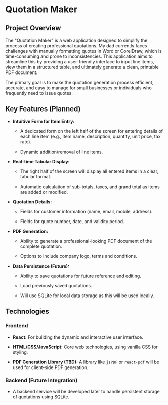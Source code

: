 # Quotation Maker

## Project Overview

The "Quotation Maker" is a web application designed to simplify the process of creating professional quotations. My dad currently faces challenges with manually formatting quotes in Word or CorelDraw, which is time-consuming and prone to inconsistencies. This application aims to streamline this by providing a user-friendly interface to input line items, view them in a structured table, and ultimately generate a clean, printable PDF document.

The primary goal is to make the quotation generation process efficient, accurate, and easy to manage for small businesses or individuals who frequently need to issue quotes.

## Key Features (Planned)

* **Intuitive Form for Item Entry:**

  * A dedicated form on the left half of the screen for entering details of each line item (e.g., item name, description, quantity, unit price, tax rate).

  * Dynamic addition/removal of line items.

* **Real-time Tabular Display:**

  * The right half of the screen will display all entered items in a clear, tabular format.

  * Automatic calculation of sub-totals, taxes, and grand total as items are added or modified.

* **Quotation Details:**

  * Fields for customer information (name, email, mobile, address).

  * Fields for quote number, date, and validity period.

* **PDF Generation:**

  * Ability to generate a professional-looking PDF document of the complete quotation.

  * Options to include company logo, terms and conditions.

* **Data Persistence (Future):**

  * Ability to save quotations for future reference and editing.

  * Load previously saved quotations.

  * Will use SQLite for local data storage as this will be used locally.

## Technologies

### Frontend

* **React:** For building the dynamic and interactive user interface.

* **HTML/CSS/JavaScript:** Core web technologies, using vanilla CSS for styling.

* **PDF Generation Library (TBD):** A library like `jsPDF` or `react-pdf` will be used for client-side PDF generation.

### Backend (Future Integration)

* A backend service will be developed later to handle persistent storage of quotations using SQLite.
